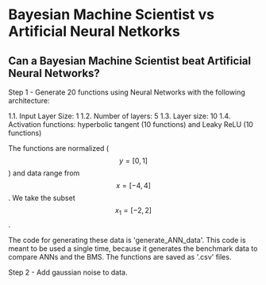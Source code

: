 # Bayesian Machine Scientist vs Artificial Neural Netkorks

## Can a Bayesian Machine Scientist beat Artificial Neural Networks?

Step 1 - Generate 20 functions using Neural Networks with the following architecture:

   1.1. Input Layer Size: 1
   1.2. Number of layers: 5
   1.3. Layer size: 10
   1.4. Activation functions: hyperbolic tangent (10 functions) and Leaky ReLU (10 functions)

The functions are normalized ($$y=[0,1]$$) and data range from $$x=[-4,4]$$. We take the subset $$x_1=[-2,2]$$.

The code for generating these data is 'generate_ANN_data'. This code is meant to be used a single time, because it generates the benchmark data to compare ANNs and the BMS. The functions are saved as '.csv' files.

Step 2 - Add gaussian noise to data.